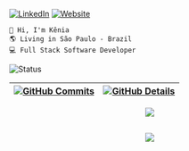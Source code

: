 [![LinkedIn](https://img.shields.io/badge/LinkedIn-blue?style=for-the-badge&logo=Linkedin&logoColor=white)](https://linkedin.com/in/euukc)
[![Website](https://img.shields.io/badge/website-green?style=for-the-badge)](https://keniacaroline-dev.vercel.app)


```
👋 Hi, I'm Kênia
🌎 Living in São Paulo - Brazil
💻 Full Stack Software Developer
```

![Status](./profile-3d-contrib/profile-night-rainbow.svg)
  
 | [![GitHub Commits](http://github-profile-summary-cards.vercel.app/api/cards/productive-time?username=euukc&theme=github_dark&utcOffset=-3)](https://github.com/vn7n24fzkq/github-profile-summary-cards) | [![GitHub Details](http://github-profile-summary-cards.vercel.app/api/cards/profile-details?username=euukc&theme=github_dark)](https://github.com/vn7n24fzkq/github-profile-summary-cards) |  
 | ----------- | ----------- |


 
  <div align="center" >
<a href="https://skillicons.dev"   >
  <img src="https://skillicons.dev/icons?i=html,css,javascript,react,next,express,tailwind,figma,mongodb,firebase,go,python,c#" />
</a>
  <br />

  </div>

 
##
   <div align="center" >
     <img src="https://github-profile-trophy.vercel.app/?username=euukc&row=1&column=6&theme=darkhub&margin-w=15&margin-h=15"/>
  </div>
